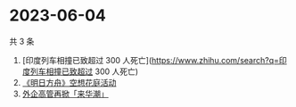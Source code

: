 # 2023-06-04

共 3 条

<!-- BEGIN ZHIHUSEARCH -->
<!-- 最后更新时间 Sun Jun 04 2023 00:08:01 GMT+0800 (China Standard Time) -->
1. [印度列车相撞已致超过 300 人死亡](https://www.zhihu.com/search?q=印度列车相撞已致超过 300 人死亡)
1. [《明日方舟》空想花庭活动](https://www.zhihu.com/search?q=《明日方舟》空想花庭活动)
1. [外企高管再掀「来华潮」](https://www.zhihu.com/search?q=外企高管再掀「来华潮」)
<!-- END ZHIHUSEARCH -->
